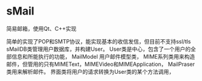 # sMail
简易邮箱，使用Qt、C++实现

简单的实现了POP和SMTP协议，能实现基本的收信发信，但目前不支持ssl/tls
sMailDB类管理用户数据库，并构建User。
User类是中心，包含了一个用户的全部信息和所能执行的功能，
MailModel 用户邮件模型类，
MIME系列类用来构造邮件，但管用的只有MIMEText，MIMEVideo和MIMEApplication，
MailPraser类用来解析邮件。
界面类将用户的请求转换为User类的某个方法调用，
